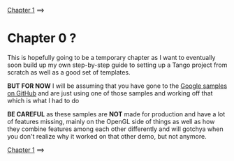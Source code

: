 [Chapter 1](https://github.com/sjfricke/Tango-C-NDK-Tutorial/blob/master/Chapter_01.md) ==>

# Chapter 0 ?

This is hopefully going to be a temporary chapter as I want to eventually soon build up my own step-by-step guide to setting up a Tango project from scratch as well as a good set of templates.

**BUT FOR NOW** I will be assuming that you have gone to the [Google samples on GitHub](https://github.com/googlesamples/tango-examples-c/) and are just using one of those samples and working off that which is what I had to do

**BE CAREFUL** as these samples are **NOT** made for production and have a lot of features missing, mainly on the OpenGL side of things as well as how they combine features among each other differently and will gotchya when you don't realize why it worked on that other demo, but not anymore.

[Chapter 1](https://github.com/sjfricke/Tango-C-NDK-Tutorial/blob/master/Chapter_01.md) ==>